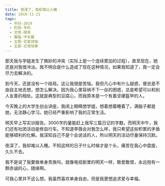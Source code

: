 ```yaml
---
title: 夜深了，我却难以入睡
date: 2019-11-21
tags:
  - 年份-2019
  - 阶段-专科
  - 文体-随笔
  - 篇幅-中长篇
  - 主题-恋爱烦恼
  - 主题-日常琐事
---
```


那天我与学姐发生了微妙的冲突（实际上是一个连续累加的过程），直至现在，她还是对我很冷淡。我不明白是什么造成了现在这种情况，如果我知道了，我一定会尽力去解决的。

到今天，还是没有一个结局。这让我很是苦恼。我但凡心中有什么疑惑，便总是不由自主地去想，想怎么解决。因为我心里容纳不下一丝的困惑，总是希望可以和别人友善的相处。这就是典型的豆腐心，而我原本是一个有着坚硬盔甲的人。

今天晚上的大学生创业讲座，我闭上眼睛想学姐，想着想着睡着了。满脑子都是她，无法静心学习。她已经严重影响了我的正常生活。

明天早上写实训报告。3000字的量能赶上我写三篇日记的字数。而明天中午，我们还有社团活动是修自行车。不知道李薇会对我怎么样，我只希望这些积累的矛盾能够顺利的化解。我深知自己不是个会说话的人，所以明天的活动尽量保持沉默。

夜深了，我却难以入睡。不知这样的日子什么时候才是个头，痛苦在我心中盘旋，久久不去。

我不是说了我要做单身贵族吗，就像电视剧里的明天一样，敢爱敢恨，永远抱有一颗赤诚的心，随缘啊。

可我心里并不这么想。我虽然喜欢单身自由，但是我更想追求爱与幸福。

